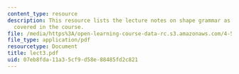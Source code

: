 ```yaml
---
content_type: resource
description: This resource lists the lecture notes on shape grammar as per the topics
  covered in the course.
file: /media/https%3A/open-learning-course-data-rc.s3.amazonaws.com/4-520-computational-design-i-theory-and-applications-fall-2005/07eb8fda11a35cf9d58e88485fd2c821_lect3.pdf
file_type: application/pdf
resourcetype: Document
title: lect3.pdf
uid: 07eb8fda-11a3-5cf9-d58e-88485fd2c821
---
```


